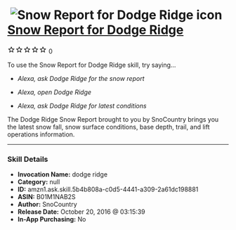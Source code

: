 # &nbsp;<img src="skill_icon" alt="Snow Report for Dodge Ridge icon" width="36"> [Snow Report for Dodge Ridge](http://alexa.amazon.com/#skills/amzn1.ask.skill.5b4b808a-c0d5-4441-a309-2a61dc198881)
![0 stars](../../images/ic_star_border_black_18dp_1x.png)![0 stars](../../images/ic_star_border_black_18dp_1x.png)![0 stars](../../images/ic_star_border_black_18dp_1x.png)![0 stars](../../images/ic_star_border_black_18dp_1x.png)![0 stars](../../images/ic_star_border_black_18dp_1x.png) 0

To use the Snow Report for Dodge Ridge skill, try saying...

* *Alexa, ask Dodge Ridge for the snow report*

* *Alexa, open Dodge Ridge*

* *Alexa, ask Dodge Ridge for latest conditions*

The Dodge Ridge Snow Report brought to you by SnoCountry brings you the latest snow fall, snow surface conditions,  base depth, trail, and lift operations information.

***

### Skill Details

* **Invocation Name:** dodge ridge
* **Category:** null
* **ID:** amzn1.ask.skill.5b4b808a-c0d5-4441-a309-2a61dc198881
* **ASIN:** B01M1NAB2S
* **Author:** SnoCountry
* **Release Date:** October 20, 2016 @ 03:15:39
* **In-App Purchasing:** No
